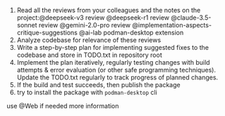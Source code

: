 1. Read all the reviews from your colleagues and the notes on the project:@deepseek-v3 review @deepseek-r1 review @claude-3.5-sonnet review @gemini-2.0-pro review @implementation-aspects-critique-suggestions @ai-lab podman-desktop extension 
2. Analyze codebase for relevance of these reviews
3. Write a step-by-step plan for implementing suggested fixes to the codebase and store in TODO.txt in repository root
4. Implement the plan iteratively, regularly testing changes with build attempts & error evaluation (or other safe programming techniques). Update the TODO.txt regularly to track progress of planned changes.
5. If the build and test  succeeds, then publish the package
6. try to install the package with `podman-desktop` cli

use @Web if needed more information 

